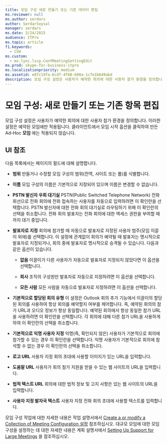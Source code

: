 ```yaml
---
title: 모임 구성 새로 만들기 또는 기존 데이터 편집
ms.reviewer: null
ms.author: serdars
author: SerdarSoysal
manager: serdars
ms.date: 3/24/2015
audience: ITPro
ms.topic: article
f1.keywords:
  - CSH
ms.custom:
  - ms.lync.lscp.ConfMeetingSettingEdit
ms.prod: skype-for-business-itpro
ms.localizationpriority: medium
ms.assetid: e8fc19fa-6cd7-4f68-b90a-1c7e1b649abd
description: 모임 구성 설정은 사용자가 예약한 회의에 대한 사용자 참가 환경을 정의합니다. 이러한 설정은 예약된 모임에만 적용됩니다. 클라이언트에서 모임 시작 옵션을 클릭하여 만든 Ad-Hoc 모임에는 적용되지 않습니다.
---
```


# <a name="meeting-configuration-create-new-or-edit-existing"></a>모임 구성: 새로 만들기 또는 기존 항목 편집

모임 구성 설정은 사용자가 예약한 회의에 대한 사용자 참가 환경을 정의합니다. 이러한 설정은 예약된 모임에만 적용됩니다. 클라이언트에서 모임 시작 옵션을 클릭하여 만든 Ad-Hoc **모임** 에는 적용되지 않습니다.

## <a name="ui-reference"></a>UI 참조

다음 목록에서는 페이지의 필드에 대해 설명합니다.

- **범위** 만들거나 수정할 모임 구성의 범위(전역, 사이트 또는 풀)를 식별합니다.

- **이름** 모임 구성의 이름은 기본적으로 지정되어 있으며 이름은 변경할 수 없습니다.

- **PSTN 발신자 우회 대기실** PSTN(Public Switched Telephone Network) 전화 회선으로 전화 회의에 전화 접속하는 사용자를 자동으로 입력하려면 이 확인란을 선택합니다. PSTN 발신자에 대한 전화 회의 대기실로 라우팅하기 위해 이 확인란의 선택을 취소합니다. 전화 회의 발표자는 전화 회의에 대한 액세스 권한을 부여할 때까지 대기 중입니다.

- **발표자로 지정** 회의에 참가할 때 자동으로 발표자로 지정된 사용자 범주(모임 이끌이 외에)를 선택합니다. 이 설정에 관계없이 회의가 예약될 때 발표자는 명시적으로 발표자로 지정되거나, 회의 중에 발표자로 명시적으로 승격될 수 있습니다. 다음과 같은 옵션이 있습니다.

  - **없음** 이끌이가 다른 사용자가 자동으로 발표자로 지정되지 않았다면 이 옵션을 선택합니다.

  - **회사** 조직의 구성원만 발표자로 자동으로 지정하려면 이 옵션을 선택합니다.

  - **모든 사람** 모든 사람을 자동으로 발표자로 지정하려면 이 옵션을 선택합니다.

- **기본적으로 할당된 회의 유형** 이 설정은 Outlook 회의 추가 기능에서 이끌이의 할당된 회의를 사용하여 항상 회의를 예약할지 여부를 제어합니다. 즉, 예약된 회의의 참가 URL과 오디오 정보가 항상 동일합니다. 예약된 회의에서 항상 동일한 참가 URL을 사용하려면 이 확인란을 선택합니다. 각 회의에 대해 다른 참가 URL을 사용하게 하여 이 확인란의 선택을 취소합니다.

- **기본적으로 익명 사용자 지정** 익명(즉, 확인되지 않은) 사용자가 기본적으로 회의에 참가할 수 있는 경우 이 확인란을 선택합니다. 익명 사용자가 기본적으로 회의에 참석할 수 없는 경우 이 확인란의 선택을 취소합니다.

- **로고 URL** 사용자 지정 회의 초대에 사용할 이미지가 있는 URL을 입력합니다.

- **도움말 URL** 사용자가 회의 참가 지원을 받을 수 있는 웹 사이트의 URL을 입력합니다.

- **법적 텍스트 URL** 회의에 대한 법적 정보 및 고지 사항은 있는 웹 사이트의 URL을 입력합니다.

- **사용자 지정 발자국 텍스트** 사용자 지정 전화 회의 초대에 사용할 텍스트를 입력합니다.

모임 구성 작업에 대한 자세한 내용은 작업 설명서에서 [Create a or modify a Collection of Meeting Configuration 설정](/previous-versions/office/lync-server-2013/lync-server-2013-create-or-modify-a-collection-of-meeting-configuration-settings) 참조하십시오. 대규모 모임에 대한 모임 구성을 설정하는 데 대한 자세한 내용은 계획 설명서에서 [Setting Up Support for Large Meetings](/previous-versions/office/lync-server-2013/lync-server-2013-setting-up-support-for-large-meetings) 을 참조하십시오.